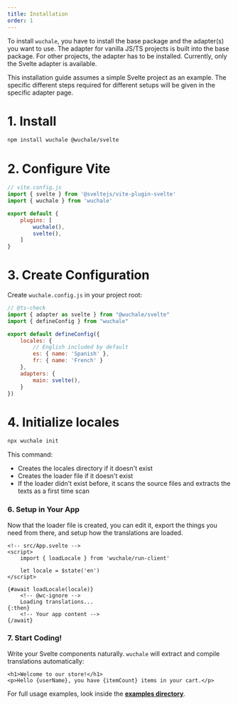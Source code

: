 ```yaml
---
title: Installation
order: 1
---
```


To install `wuchale`, you have to install the base package and the adapter(s)
you want to use. The adapter for vanilla JS/TS projects is built into the base
package. For other projects, the adapter has to be installed. Currently, only
the Svelte adapter is available.

This installation guide assumes a simple Svelte project as an example. The
specific different steps required for different setups will be given in the
specific adapter page.

# 1. Install

```bash
npm install wuchale @wuchale/svelte
```

# 2. Configure Vite

```javascript
// vite.config.js
import { svelte } from '@sveltejs/vite-plugin-svelte'
import { wuchale } from 'wuchale'

export default {
    plugins: [
        wuchale(),
        svelte(),
    ]
}
```

# 3. Create Configuration

Create `wuchale.config.js` in your project root:

```javascript
// @ts-check
import { adapter as svelte } from "@wuchale/svelte"
import { defineConfig } from "wuchale"

export default defineConfig({
    locales: {
        // English included by default
        es: { name: 'Spanish' },
        fr: { name: 'French' }
    },
    adapters: {
        main: svelte(),
    }
})
```

# 4. Initialize locales

```bash
npx wuchale init
```

This command:

- Creates the locales directory if it doesn't exist
- Creates the loader file if it doesn't exist
- If the loader didn't exist before, it scans the source files and extracts the texts as a first time scan

### 6. Setup in Your App

Now that the loader file is created, you can edit it, export the things you
need from there, and setup how the translations are loaded.

```svelte
<!-- src/App.svelte -->
<script>
    import { loadLocale } from 'wuchale/run-client'
    
    let locale = $state('en')
</script>

{#await loadLocale(locale)}
    <!-- @wc-ignore -->
    Loading translations...
{:then}
    <!-- Your app content -->
{/await}
```

### 7. Start Coding!

Write your Svelte components naturally. `wuchale` will extract and compile translations automatically:

```svelte
<h1>Welcome to our store!</h1>
<p>Hello {userName}, you have {itemCount} items in your cart.</p>
```

For full usage examples, look inside the **[examples directory](https://github.com/K1DV5/wuchale/tree/main/examples)**.
